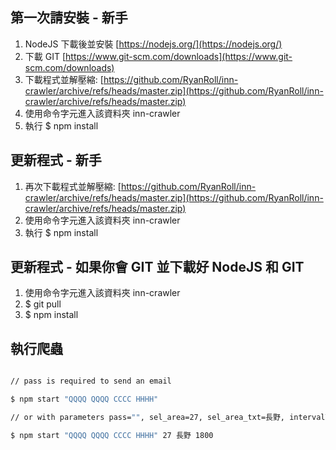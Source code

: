 ## 第一次請安裝 - 新手

1. NodeJS 下載後並安裝 [https://nodejs.org/](https://nodejs.org/)
2. 下載 GIT [https://www.git-scm.com/downloads](https://www.git-scm.com/downloads)
3. 下載程式並解壓縮: [https://github.com/RyanRoll/inn-crawler/archive/refs/heads/master.zip](https://github.com/RyanRoll/inn-crawler/archive/refs/heads/master.zip)
4. 使用命令字元進入該資料夾 inn-crawler
5. 執行 $ npm install

## 更新程式 - 新手

1. 再次下載程式並解壓縮: [https://github.com/RyanRoll/inn-crawler/archive/refs/heads/master.zip](https://github.com/RyanRoll/inn-crawler/archive/refs/heads/master.zip)
2. 使用命令字元進入該資料夾 inn-crawler
3. 執行 $ npm install

## 更新程式 - 如果你會 GIT 並下載好 NodeJS 和 GIT

1. 使用命令字元進入該資料夾 inn-crawler
2. $ git pull
3. $ npm install

## 執行爬蟲

```bash

// pass is required to send an email

$ npm start "QQQQ QQQQ CCCC HHHH"

// or with parameters pass="", sel_area=27, sel_area_txt=長野, intervalTime=0.5H

$ npm start "QQQQ QQQQ CCCC HHHH" 27 長野 1800
```
